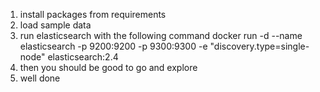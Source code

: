 1. install packages from requirements
2. load sample data
3. run elasticsearch with the following command
docker run -d --name elasticsearch -p 9200:9200 -p 9300:9300 -e "discovery.type=single-node" elasticsearch:2.4
4. then you should be good to go and explore
5. well done
